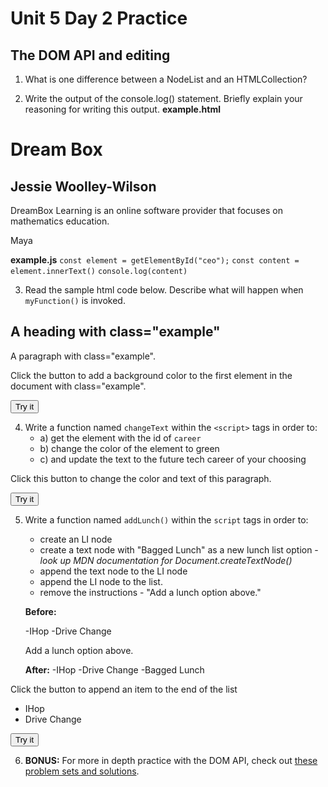 # Unit 5 Day 2 Practice
## The DOM API and editing

1. What is one difference between a NodeList and an HTMLCollection?


2. Write the output of the console.log() statement. Briefly explain your reasoning for writing this output.
**example.html**
<html>
    <head>
        <h1 id="company">Dream Box</h1>
        <h2 id="ceo">Jessie Woolley-Wilson</h2>
    <head>
    <body>
        <p id="purpose"> DreamBox Learning is an online software provider that focuses on mathematics education.</p>
        <p id="chief-program-officer">Maya</p>
    </body>
</html>


**example.js**
`const element = getElementById("ceo");`
`const content = element.innerText()`
`console.log(content)`


3. Read the sample html code below. Describe what will happen when `myFunction()` is invoked.

<!DOCTYPE html>
<html>
    <body>
        <h2 class="example">A heading with class="example" </h2>
        <p class="example">A paragraph with class="example".</p> 
        <p>Click the button to add a background color to the first element in the document with class="example".</p>
        <button onclick="changeColor()">Try it</button>
        <script>
        const changeText = () => {
        document.querySelector(".example").style.backgroundColor = "red";
        }
        </script>
    </body>
</html>


4. Write a function named `changeText` within the `<script>` tags in order to:
    - a) get the element with the id of `career`
    - b) change the color of the element to green
    - c) and update the text to the future tech career of your choosing

<!DOCTYPE html>
<html>
    <body>
    <p id="demo">Click this button to change the color and text of this paragraph.</p>
    <button onclick="changeText()">Try it</button>
    <script>
    //write your changeText() code here
    </script>
    </body>
</html>


5. Write a function named `addLunch()` within the `script` tags in order to:
    - create an LI node
    - create a text node with "Bagged Lunch" as a new lunch list option - _look up MDN documentation for Document.createTextNode()_
    - append the text node to the LI node
    - append the LI node to the list.
    - remove the instructions - "Add a lunch option above."

	**Before:**

    -IHop
    -Drive Change

    Add a lunch option above.

    **After:**
    -IHop
    -Drive Change
    -Bagged Lunch
    

<!DOCTYPE html>
<html>
<body>
<div id="activity">
	 <p id="instructions">Click the button to append an item to the end of the list</p>
  <ul id="myList">
    <li>IHop</li>
    <li>Drive Change</li>
  </ul>
  <button onclick="addLunch()">Try it</button>
  <script>
  //write your addLunch() code here
  </script>
</div>
</body>
</html>


6. **BONUS:** For more in depth practice with the DOM API, check out [these problem sets and solutions](https://www.w3resource.com/javascript-exercises/javascript-dom-exercises.php).